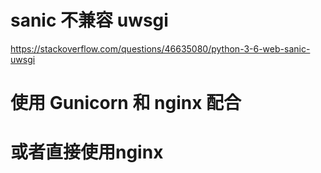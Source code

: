 # sanic 不兼容 uwsgi
https://stackoverflow.com/questions/46635080/python-3-6-web-sanic-uwsgi


# 使用 Gunicorn 和 nginx 配合
# 或者直接使用nginx
